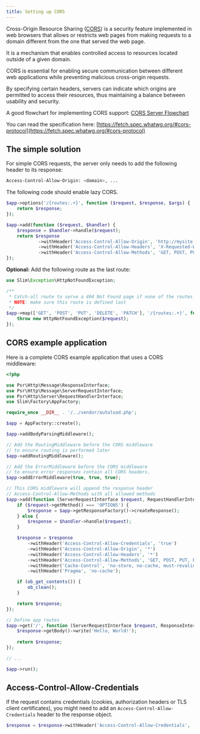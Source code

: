 ```yaml
---
title: Setting up CORS
---
```


Cross-Origin Resource Sharing ([CORS](https://developer.mozilla.org/en-US/docs/Web/HTTP/CORS)) is a security feature implemented 
in web browsers that allows or restricts web pages from making requests 
to a domain different from the one that served the web page. 

It is a mechanism that enables controlled access to resources located 
outside of a given domain. 

CORS is essential for enabling secure communication between different 
web applications while preventing malicious cross-origin requests. 

By specifying certain headers, servers can indicate which origins are 
permitted to access their resources, thus maintaining a balance between 
usability and security.

A good flowchart for implementing CORS support:
[CORS Server Flowchart](https://www.html5rocks.com/static/images/cors_server_flowchart.png)

You can read the specification here: [https://fetch.spec.whatwg.org/#cors-protocol](https://fetch.spec.whatwg.org/#cors-protocol)

## The simple solution

For simple CORS requests, the server only needs to add the following header to its response:

```bash
Access-Control-Allow-Origin: <domain>, ... 
```

The following code should enable lazy CORS.

```php
$app->options('/{routes:.+}', function ($request, $response, $args) {
    return $response;
});

$app->add(function ($request, $handler) {
    $response = $handler->handle($request);
    return $response
            ->withHeader('Access-Control-Allow-Origin', 'http://mysite')
            ->withHeader('Access-Control-Allow-Headers', 'X-Requested-With, Content-Type, Accept, Origin, Authorization')
            ->withHeader('Access-Control-Allow-Methods', 'GET, POST, PUT, DELETE, PATCH, OPTIONS');
});
```

**Optional:** Add the following route as the last route:

```php
use Slim\Exception\HttpNotFoundException;

/**
 * Catch-all route to serve a 404 Not Found page if none of the routes match
 * NOTE: make sure this route is defined last
 */
$app->map(['GET', 'POST', 'PUT', 'DELETE', 'PATCH'], '/{routes:.+}', function ($request, $response) {
    throw new HttpNotFoundException($request);
});
```

## CORS example application

Here is a complete CORS example application that uses a CORS middleware:

```php
<?php

use Psr\Http\Message\ResponseInterface;
use Psr\Http\Message\ServerRequestInterface;
use Psr\Http\Server\RequestHandlerInterface;
use Slim\Factory\AppFactory;

require_once __DIR__ . '/../vendor/autoload.php';

$app = AppFactory::create();

$app->addBodyParsingMiddleware();

// Add the RoutingMiddleware before the CORS middleware
// to ensure routing is performed later
$app->addRoutingMiddleware();

// Add the ErrorMiddleware before the CORS middleware
// to ensure error responses contain all CORS headers.
$app->addErrorMiddleware(true, true, true);

// This CORS middleware will append the response header
// Access-Control-Allow-Methods with all allowed methods
$app->add(function (ServerRequestInterface $request, RequestHandlerInterface $handler) use ($app): ResponseInterface {
    if ($request->getMethod() === 'OPTIONS') {
        $response = $app->getResponseFactory()->createResponse();
    } else {
        $response = $handler->handle($request);
    }

    $response = $response
        ->withHeader('Access-Control-Allow-Credentials', 'true')
        ->withHeader('Access-Control-Allow-Origin', '*')
        ->withHeader('Access-Control-Allow-Headers', '*')
        ->withHeader('Access-Control-Allow-Methods', 'GET, POST, PUT, PATCH, DELETE, OPTIONS')
        ->withHeader('Cache-Control', 'no-store, no-cache, must-revalidate, max-age=0')
        ->withHeader('Pragma', 'no-cache');

    if (ob_get_contents()) {
        ob_clean();
    }

    return $response;
});

// Define app routes
$app->get('/', function (ServerRequestInterface $request, ResponseInterface $response) {
    $response->getBody()->write('Hello, World!');
    
    return $response;
});

// ...

$app->run();
```

## Access-Control-Allow-Credentials

If the request contains credentials (cookies, authorization headers or TLS client certificates), 
you might need to add an `Access-Control-Allow-Credentials` header to the response object.

```php
$response = $response->withHeader('Access-Control-Allow-Credentials', 'true');
```